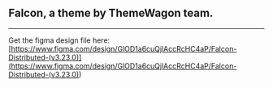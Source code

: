 ## Falcon, a theme by ThemeWagon team.

---

Get the figma design file here:
[https://www.figma.com/design/GlOD1a6cuQjlAccRcHC4aP/Falcon-Distributed-(v3.23.0)](<https://www.figma.com/design/GlOD1a6cuQjlAccRcHC4aP/Falcon-Distributed-(v3.23.0)>)
